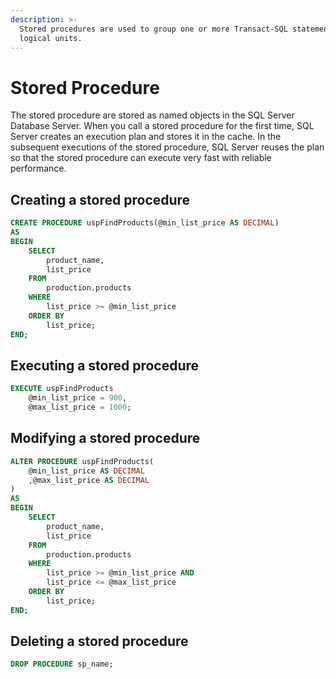 ```yaml
---
description: >-
  Stored procedures are used to group one or more Transact-SQL statements into
  logical units.
---
```


# Stored Procedure

The stored procedure are stored as named objects in the SQL Server Database Server. When you call a stored procedure for the first time, SQL Server creates an execution plan and stores it in the cache. In the subsequent executions of the stored procedure, SQL Server reuses the plan so that the stored procedure can execute very fast with reliable performance.

## Creating a stored procedure

```sql
CREATE PROCEDURE uspFindProducts(@min_list_price AS DECIMAL)
AS
BEGIN
    SELECT
        product_name,
        list_price
    FROM 
        production.products
    WHERE
        list_price >= @min_list_price
    ORDER BY
        list_price;
END;
```

## Executing a stored procedure

```sql
EXECUTE uspFindProducts 
    @min_list_price = 900, 
    @max_list_price = 1000;
```

## Modifying a stored procedure

```sql
ALTER PROCEDURE uspFindProducts(
    @min_list_price AS DECIMAL
    ,@max_list_price AS DECIMAL
)
AS
BEGIN
    SELECT
        product_name,
        list_price
    FROM 
        production.products
    WHERE
        list_price >= @min_list_price AND
        list_price <= @max_list_price
    ORDER BY
        list_price;
END;
```

## Deleting a stored procedure

```sql
DROP PROCEDURE sp_name;
```
